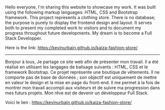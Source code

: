 Hello everyone,
I'm sharing this website to showcase my work. It was built using the following markup languages: HTML, CSS and Bootstrap framework.
This project represents a clothing store. There is no database; the purpose is purely to display the frontend design and layout.
It serves both to present my completed work to visitors and to document my progress throughout future developments. My dream is to become a Full Stack Developper.

Here is the link: https://kevinurbain.github.io/kaiza-fashion-store/

------------------------------------------------------------------------------------------------------------------------------------

Bonjour à tous,
Je partage ce site web afin de présenter mon travail. Il a été réalisé en utilisant les langages de balisage suivants : HTML, CSS et le framework Bootstrap.
Ce projet représente une boutique de vêtements. Il ne comporte pas de base de données ; son objectif est uniquement de mettre en valeur le design et la mise en page du front-end.
Il me permet à la fois de montrer mon travail accompli aux visiteurs et de suivre ma progression dans mes futurs projets. Mon rêve est de devenir un développeur Full Stack.

Voici le lien : https://kevinurbain.github.io/kaiza-fashion-store/

